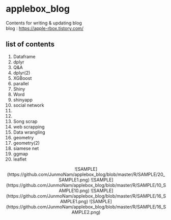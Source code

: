 # applebox_blog
Contents for writing & updating blog  
blog : https://apple-rbox.tistory.com/

## list of contents
01) Dataframe
02) dplyr
03) Q&A
04) dplyr(2)
05) XGBoost
06) parallel
07) Shiny
08) Word
09) shinyapp
10) social network
11)
12)
13) Song scrap
14) web scrapping
15) Data wrangling
16) geometry
17) geometry(2)
18) siamese net
19) ggmap
20) leaflet

<p align="center">  
  ![SAMPLE](https://github.com/JunmoNam/applebox_blog/blob/master/R/SAMPLE/20_SAMPLE1.png)
  ![SAMPLE](https://github.com/JunmoNam/applebox_blog/blob/master/R/SAMPLE/10_SAMPLE10.png)
  ![SAMPLE](https://github.com/JunmoNam/applebox_blog/blob/master/R/SAMPLE/16_SAMPLE1.png)
  ![SAMPLE](https://github.com/JunmoNam/applebox_blog/blob/master/R/SAMPLE/16_SAMPLE2.png)
</p>
